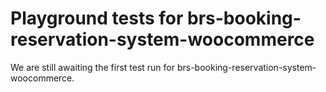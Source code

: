 # Playground tests for brs-booking-reservation-system-woocommerce
We are still awaiting the first test run for brs-booking-reservation-system-woocommerce.
